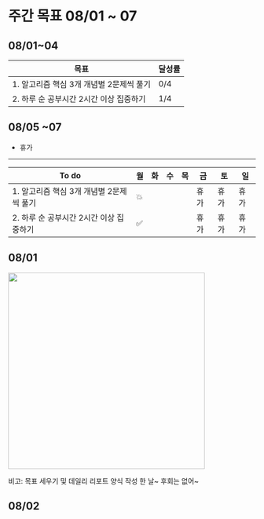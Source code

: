 # 주간 목표 08/01 ~ 07

## 08/01~04
| 목표 | 달성률 | 
|---|---|
| 1. 알고리즘 핵심 3개 개념별 2문제씩 풀기 | 0/4 |
| 2. 하루 순 공부시간 2시간 이상 집중하기  | 1/4 |

## 08/05 ~07 
- 휴가

---
|To do| 월| 화 |수 |목 |금 | 토| 일
|---|---|---|---|---|---|---|---|
|1. 알고리즘 핵심 3개 개념별 2문제씩 풀기 |:boom: | | | |휴가|휴가|휴가
|2. 하루 순 공부시간 2시간 이상 집중하기 |:white_check_mark:| | | |휴가|휴가|휴가

## 08/01

<img src="day/1.png" width="400">

비고: 목표 세우기 및 데일리 리포트 양식 작성 한 날~ 후회는 없어~


## 08/02




